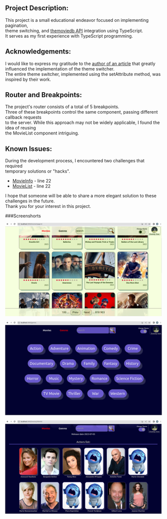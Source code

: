 ## Project Description:

This project is a small educational endeavor focused on implementing pagination,<br> theme switching, and [themoviedb API](https://developer.themoviedb.org/reference/discover-movie) integration using TypeScript.<br> It serves as my first experience with TypeScript programming.

## Acknowledgements:
I would like to express my gratitude to the [author of an article](https://dev.to/franklin030601/using-dark-mode-in-your-react-app-5364) that greatly <br>influenced the implementation of the theme switcher.<br> The entire theme switcher, implemented using the setAttribute method, was inspired by their work.


## Router and Breakpoints:
The project's router consists of a total of 5 breakpoints.<br> Three of these breakpoints control the same component, passing different callback requests <br> to the server. While this approach may not be widely applicable, I found the idea of reusing <br> the MovieList component intriguing.

## Known Issues:
During the development process, I encountered two challenges that required <br> temporary solutions or "hacks".
* [MovieInfo](https://github.com/ak-2014-marsupial/MoviesDB_mini_project/blob/main/src/components/movieContainer/MovieInfo/MovieInfo.tsx) - line 22
* [MovieList](https://github.com/ak-2014-marsupial/MoviesDB_mini_project/blob/main/src/components/movieContainer/MoviesList/MoviesList.tsx) - line 22 <br>

I hope that someone will be able to share a more elegant solution to these challenges in the future.<br>
Thank you for your interest in this project.


###Screenshorts

![All films](https://github.com/ak-2014-marsupial/MoviesDB_mini_project/blob/main/src/screenshots/AllMovies.png)


![Genres](https://github.com/ak-2014-marsupial/MoviesDB_mini_project/blob/main/src/screenshots/Genres.png)


![Movie info](https://github.com/ak-2014-marsupial/MoviesDB_mini_project/blob/main/src/screenshots/MovieInfo.png)
